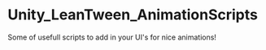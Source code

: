 # Unity_LeanTween_AnimationScripts
Some of usefull scripts to add in your UI's for nice animations!
